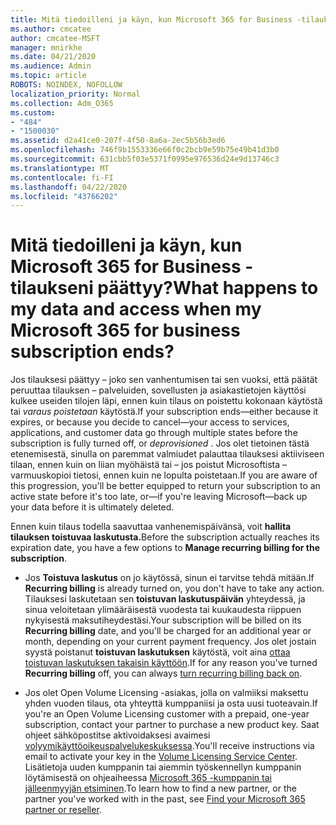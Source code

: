 ```yaml
---
title: Mitä tiedoilleni ja käyn, kun Microsoft 365 for Business -tilaukseni päättyy?
ms.author: cmcatee
author: cmcatee-MSFT
manager: mnirkhe
ms.date: 04/21/2020
ms.audience: Admin
ms.topic: article
ROBOTS: NOINDEX, NOFOLLOW
localization_priority: Normal
ms.collection: Adm_O365
ms.custom:
- "484"
- "1500030"
ms.assetid: d2a41ce0-207f-4f50-8a6a-2ec5b56b3ed6
ms.openlocfilehash: 746f9b1553336e66f0c2bcb9e59b75e49b41d3b0
ms.sourcegitcommit: 631cbb5f03e5371f0995e976536d24e9d13746c3
ms.translationtype: MT
ms.contentlocale: fi-FI
ms.lasthandoff: 04/22/2020
ms.locfileid: "43766202"
---
```

# <a name="what-happens-to-my-data-and-access-when-my-microsoft-365-for-business-subscription-ends"></a><span data-ttu-id="6ba59-102">Mitä tiedoilleni ja käyn, kun Microsoft 365 for Business -tilaukseni päättyy?</span><span class="sxs-lookup"><span data-stu-id="6ba59-102">What happens to my data and access when my Microsoft 365 for business subscription ends?</span></span>

<span data-ttu-id="6ba59-103">Jos tilauksesi päättyy – joko sen vanhentumisen tai sen vuoksi, että päätät peruuttaa tilauksen – palveluiden, sovellusten ja asiakastietojen käyttösi kulkee useiden tilojen läpi, ennen kuin tilaus on poistettu kokonaan käytöstä tai *varaus poistetaan* käytöstä.</span><span class="sxs-lookup"><span data-stu-id="6ba59-103">If your subscription ends—either because it expires, or because you decide to cancel—your access to services, applications, and customer data go through multiple states before the subscription is fully turned off, or  *deprovisioned*  .</span></span> <span data-ttu-id="6ba59-104">Jos olet tietoinen tästä etenemisestä, sinulla on paremmat valmiudet palauttaa tilauksesi aktiiviseen tilaan, ennen kuin on liian myöhäistä tai – jos poistut Microsoftista – varmuuskopioi tietosi, ennen kuin ne lopulta poistetaan.</span><span class="sxs-lookup"><span data-stu-id="6ba59-104">If you are aware of this progression, you'll be better equipped to return your subscription to an active state before it's too late, or—if you're leaving Microsoft—back up your data before it is ultimately deleted.</span></span>
  
<span data-ttu-id="6ba59-105">Ennen kuin tilaus todella saavuttaa vanhenemispäivänsä, voit **hallita tilauksen toistuvaa laskutusta.**</span><span class="sxs-lookup"><span data-stu-id="6ba59-105">Before the subscription actually reaches its expiration date, you have a few options to **Manage recurring billing for the subscription**.</span></span>
  
- <span data-ttu-id="6ba59-106">Jos **Toistuva laskutus** on jo käytössä, sinun ei tarvitse tehdä mitään.</span><span class="sxs-lookup"><span data-stu-id="6ba59-106">If **Recurring billing** is already turned on, you don't have to take any action.</span></span> <span data-ttu-id="6ba59-107">Tilauksesi laskutetaan sen **toistuvan laskutuspäivän** yhteydessä, ja sinua veloitetaan ylimääräisestä vuodesta tai kuukaudesta riippuen nykyisestä maksutiheydestäsi.</span><span class="sxs-lookup"><span data-stu-id="6ba59-107">Your subscription will be billed on its **Recurring billing** date, and you'll be charged for an additional year or month, depending on your current payment frequency.</span></span> <span data-ttu-id="6ba59-108">Jos olet jostain syystä poistanut **toistuvan laskutuksen** käytöstä, voit aina [ottaa toistuvan laskutuksen takaisin käyttöön](https://docs.microsoft.com/office365/admin/subscriptions-and-billing/renew-your-subscription#turn-recurring-billing-off-or-on).</span><span class="sxs-lookup"><span data-stu-id="6ba59-108">If for any reason you've turned **Recurring billing** off, you can always [turn recurring billing back on](https://docs.microsoft.com/office365/admin/subscriptions-and-billing/renew-your-subscription#turn-recurring-billing-off-or-on).</span></span>

- <span data-ttu-id="6ba59-109">Jos olet Open Volume Licensing -asiakas, jolla on valmiiksi maksettu yhden vuoden tilaus, ota yhteyttä kumppaniisi ja osta uusi tuoteavain.</span><span class="sxs-lookup"><span data-stu-id="6ba59-109">If you're an Open Volume Licensing customer with a prepaid, one-year subscription, contact your partner to purchase a new product key.</span></span> <span data-ttu-id="6ba59-110">Saat ohjeet sähköpostitse aktivoidaksesi avaimesi [volyymikäyttöoikeuspalvelukeskuksessa](https://go.microsoft.com/fwlink/p/?LinkID=282016).</span><span class="sxs-lookup"><span data-stu-id="6ba59-110">You'll receive instructions via email to activate your key in the [Volume Licensing Service Center](https://go.microsoft.com/fwlink/p/?LinkID=282016).</span></span> <span data-ttu-id="6ba59-111">Lisätietoja uuden kumppanin tai aiemmin työskennellyn kumppanin löytämisestä on ohjeaiheessa [Microsoft 365 -kumppanin tai jälleenmyyjän etsiminen](https://docs.microsoft.com/office365/admin/manage/find-your-partner-or-reseller).</span><span class="sxs-lookup"><span data-stu-id="6ba59-111">To learn how to find a new partner, or the partner you've worked with in the past, see [Find your Microsoft 365 partner or reseller](https://docs.microsoft.com/office365/admin/manage/find-your-partner-or-reseller).</span></span>